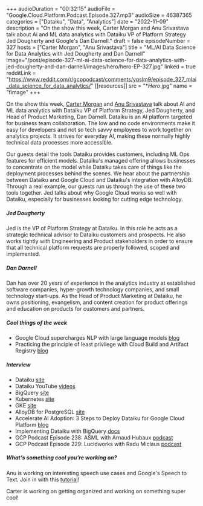 +++
audioDuration = "00:32:15"
audioFile = "Google.Cloud.Platform.Podcast.Episode.327.mp3"
audioSize = 46387365
categories = ["Dataiku", "Data", "Analytics"]
date = "2022-11-09"
description = "On the show this week, Carter Morgan and Anu Srivastava talk about Ai and ML data analytics with Dataiku VP of Platform Strategy Jed Dougherty and Google's Dan Darnell."
draft = false
episodeNumber = 327
hosts = ["Carter Morgan", "Anu Srivastava"]
title = "ML/AI Data Science for Data Analytics with Jed Dougherty and Dan Darnell"
image="/post/episode-327-ml-ai-data-science-for-data-analytics-with-jed-dougherty-and-dan-darnell/images/hero/hero-EP-327.jpg"
linked = true
redditLink = "https://www.reddit.com/r/gcppodcast/comments/yqslm9/episode_327_mlai_data_science_for_data_analytics/"
[[resources]]
  src = "**Hero*.jpg"
  name = "fimage"
+++

On the show this week, [Carter Morgan](https://twitter.com/carterthecomic) and [Anu Srivastava](https://twitter.com/asrivas_dev) talk about AI and ML data analytics with Dataiku VP of Platform Strategy, Jed Dougherty, and Head of Product Marketing, Dan Darnell. Dataiku is an AI platform targeted for business team collaboration. The low and no code environments make it easy for developers and not so tech savvy employees to work together on analytics projects. It strives for everyday AI, making these normally highly technical data processes more accessible. 

Our guests detail the tools Dataiku provides customers, including ML Ops features for efficient models. Dataiku's managed offering allows businesses to concentrate on the model while Dataiku takes care of things like the deployment processes behind the scenes. We hear about the partnership between Dataiku and Google Cloud and Dataiku's integration with AlloyDB. Through a real example, our guests run us through the use of these two tools together. Jed talks about why Google Cloud works so well with Dataiku, especially for businesses looking for cutting edge technology. 
 
##### Jed Dougherty

Jed is the VP of Platform Strategy at Dataiku. In this role he acts as a strategic technical advisor to Dataiku customers and prospects. He also works tightly with Engineering and Product stakeholders in order to ensure that all technical platform requests are properly followed, scoped and implemented.

##### Dan Darnell

Dan has over 20 years of experience in the analytics industry at established software companies, hyper-growth technology companies, and small technology start-ups. As the Head of Product Marketing at Dataiku, he owns positioning, evangelism, and content creation for product offerings and education on products for customers and partners.

##### Cool things of the week

* Google Cloud supercharges NLP with large language models [blog](https://cloud.google.com/blog/products/ai-machine-learning/google-cloud-supercharges-nlp-with-large-language-models)
* Practicing the principle of least privilege with Cloud Build and Artifact Registry [blog](https://cloud.google.com/blog/topics/developers-practitioners/practicing-principle-least-privilege-cloud-build-and-artifact-registry)
 
##### Interview

* Dataiku [site](https://www.dataiku.com)
* Dataiku YouTube [videos](https://www.youtube.com/c/Dataiku)
* BigQuery [site](https://cloud.google.com/bigquery)
* Kubernetes [site](https://kubernetes.io)
* GKE [site](https://cloud.google.com/kubernetes-engine)
* AlloyDB for PostgreSQL [site](https://cloud.google.com/alloydb)
* Accelerate AI Adoption: 3 Steps to Deploy Dataiku for Google Cloud Platform [blog](https://blog.dataiku.com/deploy-dataiku-for-google-cloud-platform)
* Implementing Dataiku with BigQuery [docs](https://doc.dataiku.com/dss/latest/connecting/sql/bigquery.html)
* GCP Podcast Episode 238: ASML with Arnaud Hubaux [podcast](https://www.gcppodcast.com/post/episode-238-asml-with-arnaud-hubaux/)
* GCP Podcast Episode 229: Lucidworks with Radu Miclaus [podcast](https://www.gcppodcast.com/post/episode-229-lucidworks-with-radu-miclaus/)

##### What's something cool you're working on?

Anu is working on interesting speech use cases and Google's Speech to Text. Join in with this [tutorial](https://cloud-dot-devsite-v2-prod.appspot.com/walkthroughs/speech-to-text/speech-to-text-java)!

Carter is working on getting organized and working on something super cool! 